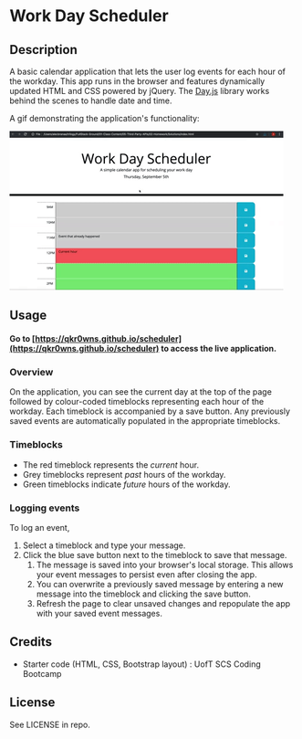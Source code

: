 # Work Day Scheduler

## Description

A basic calendar application that lets the user log events for each hour of the workday. This app runs in the browser and features dynamically updated HTML and CSS powered by jQuery. The [Day.js](https://day.js.org/en/) library works behind the scenes to handle date and time.

A gif demonstrating the application's functionality:

![A user clicks on slots on the color-coded calendar and edits the events.](./assets/images/05-third-party-apis-homework-demo.gif)



## Usage

#### Go to [https://qkr0wns.github.io/scheduler](https://qkr0wns.github.io/scheduler) to access the live application.

### Overview
On the application, you can see the current day at the top of the page followed by colour-coded timeblocks representing each hour of the workday.
Each timeblock is accompanied by a save button. Any previously saved events are automatically populated in the appropriate timeblocks.

### Timeblocks
- The red timeblock represents the *current* hour.
- Grey timeblocks represent *past* hours of the workday.
- Green timeblocks indicate *future* hours of the workday.

### Logging events
To log an event,
1. Select a timeblock and type your message.
2. Click the blue save button next to the timeblock to save that message.
   1. The message is saved into your browser's local storage. This allows your event messages to persist even after closing the app.
   2. You can overwrite a previously saved message by entering a new message into the timeblock and clicking the save button.
   3. Refresh the page to clear unsaved changes and repopulate the app with your saved event messages.

## Credits

- Starter code (HTML, CSS, Bootstrap layout) : UofT SCS Coding Bootcamp

## License

See LICENSE in repo.
